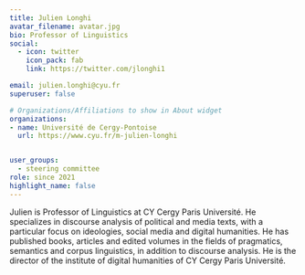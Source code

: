 ```yaml
---
title: Julien Longhi
avatar_filename: avatar.jpg
bio: Professor of Linguistics
social:
  - icon: twitter
    icon_pack: fab
    link: https://twitter.com/jlonghi1

email: julien.longhi@cyu.fr
superuser: false

# Organizations/Affiliations to show in About widget
organizations:
- name: Université de Cergy-Pontoise
  url: https://www.cyu.fr/m-julien-longhi


user_groups:
  - steering committee
role: since 2021
highlight_name: false
---
```

Julien is Professor of Linguistics at CY Cergy Paris Université. He specializes
in discourse analysis of political and media texts, with a particular focus on
ideologies, social media and digital humanities. He has published books,
articles and edited volumes in the fields of pragmatics, semantics and corpus
linguistics, in addition to discourse analysis.  He is the director of the
institute of digital humanities of CY Cergy Paris Université. 
